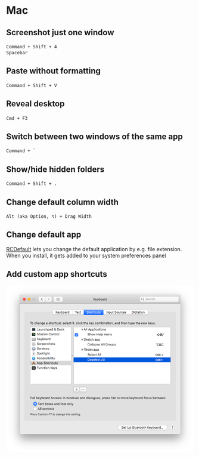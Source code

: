 # Mac

## Screenshot just one window

```text
Command + Shift + 4
Spacebar
```

## Paste without formatting

```text
Command + Shift + V
```

## Reveal desktop

```text
Cmd + F3
```

## Switch between two windows of the same app

```text
Command + `
```

## Show/hide hidden folders

```text
Command + Shift + .
```

## Change default column width

```text
Alt (aka Option, ⌥) + Drag Width
```

## Change default app

[RCDefault](http://www.rubicode.com/Software/RCDefaultApp/) lets you change the default application by e.g. file extension. When you install, it gets added to your system preferences panel

## Add custom app shortcuts

![Mac Shortcuts](assets/mac-shortcuts.png)
